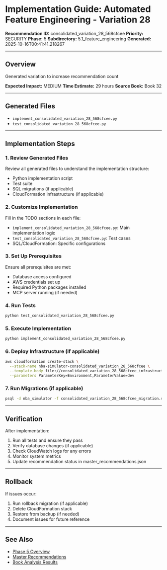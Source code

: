 # Implementation Guide: Automated Feature Engineering - Variation 28

**Recommendation ID:** consolidated_variation_28_568cfcee
**Priority:** SECURITY
**Phase:** 5
**Subdirectory:** 5.1_feature_engineering
**Generated:** 2025-10-16T00:41:41.218267

---

## Overview

Generated variation to increase recommendation count

**Expected Impact:** MEDIUM
**Time Estimate:** 29 hours
**Source Book:** Book 32

---

## Generated Files

- `implement_consolidated_variation_28_568cfcee.py`
- `test_consolidated_variation_28_568cfcee.py`

---

## Implementation Steps

### 1. Review Generated Files

Review all generated files to understand the implementation structure:
- Python implementation script
- Test suite
- SQL migrations (if applicable)
- CloudFormation infrastructure (if applicable)

### 2. Customize Implementation

Fill in the TODO sections in each file:
- `implement_consolidated_variation_28_568cfcee.py`: Main implementation logic
- `test_consolidated_variation_28_568cfcee.py`: Test cases
- SQL/CloudFormation: Specific configurations

### 3. Set Up Prerequisites

Ensure all prerequisites are met:
- Database access configured
- AWS credentials set up
- Required Python packages installed
- MCP server running (if needed)

### 4. Run Tests

```bash
python test_consolidated_variation_28_568cfcee.py
```

### 5. Execute Implementation

```bash
python implement_consolidated_variation_28_568cfcee.py
```

### 6. Deploy Infrastructure (if applicable)

```bash
aws cloudformation create-stack \
  --stack-name nba-simulator-consolidated_variation_28_568cfcee \
  --template-body file://consolidated_variation_28_568cfcee_infrastructure.yaml \
  --parameters ParameterKey=Environment,ParameterValue=dev
```

### 7. Run Migrations (if applicable)

```bash
psql -d nba_simulator -f consolidated_variation_28_568cfcee_migration.sql
```

---

## Verification

After implementation:
1. Run all tests and ensure they pass
2. Verify database changes (if applicable)
3. Check CloudWatch logs for any errors
4. Monitor system metrics
5. Update recommendation status in master_recommendations.json

---

## Rollback

If issues occur:
1. Run rollback migration (if applicable)
2. Delete CloudFormation stack
3. Restore from backup (if needed)
4. Document issues for future reference

---

## See Also

- [Phase 5 Overview](/Users/ryanranft/nba-simulator-aws/docs/phases/phase_5/)
- [Master Recommendations](/Users/ryanranft/nba-mcp-synthesis/analysis_results/master_recommendations.json)
- [Book Analysis Results](/Users/ryanranft/nba-mcp-synthesis/analysis_results/)
